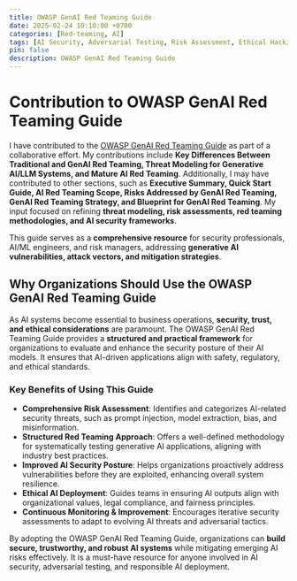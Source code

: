 ```yaml
---
title: OWASP GenAI Red Teaming Guide
date: 2025-02-24 10:10:00 +0700
categories: [Red-teaming, AI]
tags: [AI Security, Adversarial Testing, Risk Assessment, Ethical Hacking]
pin: false
description: OWASP GenAI Red Teaming Guide
---
```


# Contribution to OWASP GenAI Red Teaming Guide

I have contributed to the [OWASP GenAI Red Teaming Guide](https://genai.owasp.org/resource/genai-red-teaming-guide/) as part of a collaborative effort. My contributions include **Key Differences Between Traditional and GenAI Red Teaming, Threat Modeling for Generative AI/LLM Systems, and Mature AI Red Teaming**. Additionally, I may have contributed to other sections, such as **Executive Summary, Quick Start Guide, AI Red Teaming Scope, Risks Addressed by GenAI Red Teaming, GenAI Red Teaming Strategy, and Blueprint for GenAI Red Teaming**. My input focused on refining **threat modeling, risk assessments, red teaming methodologies, and AI security frameworks**.

This guide serves as a **comprehensive resource** for security professionals, AI/ML engineers, and risk managers, addressing **generative AI vulnerabilities, attack vectors, and mitigation strategies**.

## Why Organizations Should Use the OWASP GenAI Red Teaming Guide

As AI systems become essential to business operations, **security, trust, and ethical considerations** are paramount. The OWASP GenAI Red Teaming Guide provides a **structured and practical framework** for organizations to evaluate and enhance the security posture of their AI models. It ensures that AI-driven applications align with safety, regulatory, and ethical standards.

### **Key Benefits of Using This Guide**

- **Comprehensive Risk Assessment**: Identifies and categorizes AI-related security threats, such as prompt injection, model extraction, bias, and misinformation.
- **Structured Red Teaming Approach**: Offers a well-defined methodology for systematically testing generative AI applications, aligning with industry best practices.
- **Improved AI Security Posture**: Helps organizations proactively address vulnerabilities before they are exploited, enhancing overall system resilience.
- **Ethical AI Deployment**: Guides teams in ensuring AI outputs align with organizational values, legal compliance, and fairness principles.
- **Continuous Monitoring & Improvement**: Encourages iterative security assessments to adapt to evolving AI threats and adversarial tactics.

By adopting the OWASP GenAI Red Teaming Guide, organizations can **build secure, trustworthy, and robust AI systems** while mitigating emerging AI risks effectively. It is a must-have resource for anyone involved in AI security, adversarial testing, and responsible AI deployment.
